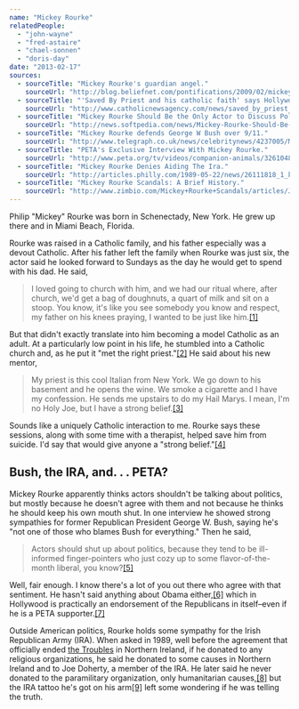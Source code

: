 ```yaml
---
name: "Mickey Rourke"
relatedPeople:
  - "john-wayne"
  - "fred-astaire"
  - "chael-sonnen"
  - "doris-day"
date: "2013-02-17"
sources:
  - sourceTitle: "Mickey Rourke's guardian angel."
    sourceUrl: "http://blog.beliefnet.com/pontifications/2009/02/mickey-rourke.html"
  - sourceTitle: "'Saved By Priest and his catholic faith' says Hollywood actor Mickey Rourke."
    sourceUrl: "http://www.catholicnewsagency.com/news/saved_by_priest_and_his_catholic_faith_says_hollywood_actor_mickey_rourke/"
  - sourceTitle: "Mickey Rourke Should Be the Only Actor to Discuss Politics."
    sourceUrl: "http://news.softpedia.com/news/Mickey-Rourke-Should-Be-the-Only-Actor-to-Discuss-Politics-101863.shtml"
  - sourceTitle: "Mickey Rourke defends George W Bush over 9/11."
    sourceUrl: "http://www.telegraph.co.uk/news/celebritynews/4237005/Mickey-Rourke-defends-George-W-Bush-over-911.html"
  - sourceTitle: "PETA's Exclusive Interview With Mickey Rourke."
    sourceUrl: "http://www.peta.org/tv/videos/companion-animals/326104887001.aspx"
  - sourceTitle: "Mickey Rourke Denies Aiding The Ira."
    sourceUrl: "http://articles.philly.com/1989-05-22/news/26111818_1_krazy-time-marilyn-quayle-bulow"
  - sourceTitle: "Mickey Rourke Scandals: A Brief History."
    sourceUrl: "http://www.zimbio.com/Mickey+Rourke+Scandals/articles/JxhIw0FKuJr/Mickey+Rourke+Scandals+Brief+History"
---
```


Philip "Mickey" Rourke was born in Schenectady, New York. He grew up there and in Miami Beach, Florida.

Rourke was raised in a Catholic family, and his father especially was a devout Catholic. After his father left the family when Rourke was just six, the actor said he looked forward to Sundays as the day he would get to spend with his dad. He said,

>I loved going to church with him, and we had our ritual where, after church, we'd get a bag of doughnuts, a quart of milk and sit on a stoop. You know, it's like you see somebody you know and respect, my father on his knees praying, I wanted to be just like him.<a class="source-citation" href="#http://blog.beliefnet.com/pontifications/2009/02/mickey-rourke.html" title="Mickey Rourke&apos;s guardian angel.">[1]</a>

But that didn't exactly translate into him becoming a model Catholic as an adult. At a particularly low point in his life, he stumbled into a Catholic church and, as he put it "met the right priest."<a class="source-citation" href="#http://blog.beliefnet.com/pontifications/2009/02/mickey-rourke.html" title="Mickey Rourke&apos;s guardian angel.">[2]</a> He said about his new mentor,

>My priest is this cool Italian from New York. We go down to his basement and he opens the wine. We smoke a cigarette and I have my confession. He sends me upstairs to do my Hail Marys. I mean, I'm no Holy Joe, but I have a strong belief.<a class="source-citation" href="#http://www.catholicnewsagency.com/news/saved_by_priest_and_his_catholic_faith_says_hollywood_actor_mickey_rourke/" title="&apos;Saved By Priest and his catholic faith&apos; says Hollywood actor Mickey Rourke.">[3]</a>

Sounds like a uniquely Catholic interaction to me. Rourke says these sessions, along with some time with a therapist, helped save him from suicide. I'd say that would give anyone a "strong belief."<a class="source-citation" href="#http://www.catholicnewsagency.com/news/saved_by_priest_and_his_catholic_faith_says_hollywood_actor_mickey_rourke/" title="&apos;Saved By Priest and his catholic faith&apos; says Hollywood actor Mickey Rourke.">[4]</a>

## Bush, the IRA, and. . . PETA?

Mickey Rourke apparently thinks actors shouldn't be talking about politics, but mostly because he doesn't agree with them and not because he thinks he should keep his own mouth shut. In one interview he showed strong sympathies for former Republican President George W. Bush, saying he's "not one of those who blames Bush for everything." Then he said,

>Actors should shut up about politics, because they tend to be ill-informed finger-pointers who just cozy up to some flavor-of-the-month liberal, you know?<a class="source-citation" href="#http://news.softpedia.com/news/Mickey-Rourke-Should-Be-the-Only-Actor-to-Discuss-Politics-101863.shtml" title="Mickey Rourke Should Be the Only Actor to Discuss Politics.">[5]</a>

Well, fair enough. I know there's a lot of you out there who agree with that sentiment. He hasn't said anything about Obama either,<a class="source-citation" href="#http://www.telegraph.co.uk/news/celebritynews/4237005/Mickey-Rourke-defends-George-W-Bush-over-911.html" title="Mickey Rourke defends George W Bush over 9/11.">[6]</a> which in Hollywood is practically an endorsement of the Republicans in itself–even if he is a PETA supporter.<a class="source-citation" href="#http://www.peta.org/tv/videos/companion-animals/326104887001.aspx" title="PETA&apos;s Exclusive Interview With Mickey Rourke.">[7]</a>

Outside American politics, Rourke holds some sympathy for the Irish Republican Army (IRA). When asked in 1989, well before the agreement that officially ended [the Troubles](http://en.wikipedia.org/wiki/The_Troubles) in Northern Ireland, if he donated to any religious organizations, he said he donated to some causes in Northern Ireland and to Joe Doherty, a member of the IRA. He later said he never donated to the paramilitary organization, only humanitarian causes,<a class="source-citation" href="#http://articles.philly.com/1989-05-22/news/26111818_1_krazy-time-marilyn-quayle-bulow" title="Mickey Rourke Denies Aiding The Ira.">[8]</a> but the IRA tattoo he's got on his arm<a class="source-citation" href="#http://www.zimbio.com/Mickey+Rourke+Scandals/articles/JxhIw0FKuJr/Mickey+Rourke+Scandals+Brief+History" title="Mickey Rourke Scandals: A Brief History.">[9]</a> left some wondering if he was telling the truth.